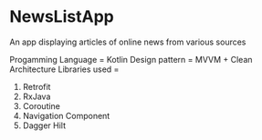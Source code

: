 # NewsListApp
An app displaying articles of online news from various sources

Progamming Language = Kotlin
Design pattern = MVVM + Clean Architecture
Libraries used = 
1. Retrofit
2. RxJava
3. Coroutine
4. Navigation Component
5. Dagger Hilt
